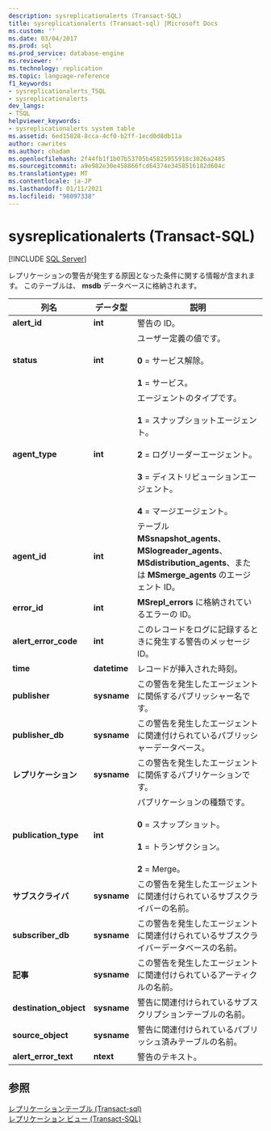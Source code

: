 ```yaml
---
description: sysreplicationalerts (Transact-SQL)
title: sysreplicationalerts (Transact-sql) |Microsoft Docs
ms.custom: ''
ms.date: 03/04/2017
ms.prod: sql
ms.prod_service: database-engine
ms.reviewer: ''
ms.technology: replication
ms.topic: language-reference
f1_keywords:
- sysreplicationalerts_TSQL
- sysreplicationalerts
dev_langs:
- TSQL
helpviewer_keywords:
- sysreplicationalerts system table
ms.assetid: 6ed15828-8cca-4cf0-b2ff-1ecd0d8db11a
author: cawrites
ms.author: chadam
ms.openlocfilehash: 2f44fb1f1b07b53705b45825955918c3026a2485
ms.sourcegitcommit: a9e982e30e458866fcd64374e3458516182d604c
ms.translationtype: MT
ms.contentlocale: ja-JP
ms.lasthandoff: 01/11/2021
ms.locfileid: "98097338"
---
```

# <a name="sysreplicationalerts-transact-sql"></a>sysreplicationalerts (Transact-SQL)
[!INCLUDE [SQL Server](../../includes/applies-to-version/sqlserver.md)]

  レプリケーションの警告が発生する原因となった条件に関する情報が含まれます。 このテーブルは、 **msdb** データベースに格納されます。  
  
|列名|データ型|説明|  
|-----------------|---------------|-----------------|  
|**alert_id**|**int**|警告の ID。|  
|**status**|**int**|ユーザー定義の値です。<br /><br /> **0** = サービス解除。<br /><br /> **1** = サービス。|  
|**agent_type**|**int**|エージェントのタイプです。<br /><br /> **1** = スナップショットエージェント。<br /><br /> **2** = ログリーダーエージェント。<br /><br /> **3** = ディストリビューションエージェント。<br /><br /> **4** = マージエージェント。|  
|**agent_id**|**int**|テーブル **MSsnapshot_agents**、 **MSlogreader_agents**、 **MSdistribution_agents**、または **MSmerge_agents** のエージェント ID。|  
|**error_id**|**int**|**MSrepl_errors** に格納されているエラーの ID。|  
|**alert_error_code**|**int**|このレコードをログに記録するときに発生する警告のメッセージ ID。|  
|**time**|**datetime**|レコードが挿入された時刻。|  
|**publisher**|**sysname**|この警告を発生したエージェントに関係するパブリッシャー名です。|  
|**publisher_db**|**sysname**|この警告を発生したエージェントに関連付けられているパブリッシャーデータベース。|  
|**レプリケーション**|**sysname**|この警告を発生したエージェントに関係するパブリケーションです。|  
|**publication_type**|**int**|パブリケーションの種類です。<br /><br /> **0** = スナップショット。<br /><br /> **1** = トランザクション。<br /><br /> **2** = Merge。|  
|**サブスクライバ**|**sysname**|この警告を発生したエージェントに関連付けられているサブスクライバーの名前。|  
|**subscriber_db**|**sysname**|この警告を発生したエージェントに関連付けられているサブスクライバーデータベースの名前。|  
|**記事**|**sysname**|この警告を発生したエージェントに関連付けられているアーティクルの名前。|  
|**destination_object**|**sysname**|警告に関連付けられているサブスクリプションテーブルの名前。|  
|**source_object**|**sysname**|警告に関連付けられているパブリッシュ済みテーブルの名前。|  
|**alert_error_text**|**ntext**|警告のテキスト。|  
  
## <a name="see-also"></a>参照  
 [レプリケーションテーブル &#40;Transact-sql&#41;](../../relational-databases/system-tables/replication-tables-transact-sql.md)   
 [レプリケーション ビュー &#40;Transact-SQL&#41;](../../relational-databases/system-views/replication-views-transact-sql.md)  
  
  

